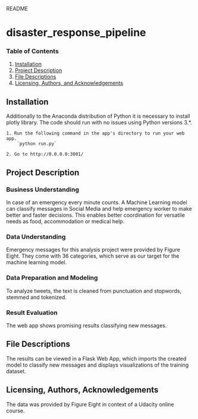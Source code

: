 README

# disaster_response_pipeline

### Table of Contents

1. [Installation](#installation)
2. [Project Description](#description)
3. [File Descriptions](#files)
4. [Licensing, Authors, and Acknowledgements](#licensing)

## Installation <a name="installation"></a>

Additionally to the Anaconda distribution of Python it is necessary to install plotly library. The code should run with no issues using Python versions 3.*.

    1. Run the following command in the app's directory to run your web app.
        `python run.py`

    2. Go to http://0.0.0.0:3001/

## Project Description <a name="description"></a>

### Business Understanding

In case of an emergency every minute counts. A Machine Learning model can classify messages in Social Media and help emergency worker to make better and faster decisions. This enables better coordination for versatile needs as food, accommodation or medical help.

### Data Understanding

Emergency messages for this analysis project were provided by Figure Eight. They come with 36 categories, which serve as our target for the machine learning model.

### Data Preparation and Modeling

To analyze tweets, the text is cleaned from punctuation and stopwords, stemmed and tokenized.

### Result Evaluation

The web app shows promising results classifying new messages.

## File Descriptions <a name="files"></a>

The results can be viewed in a Flask Web App, which imports the created model to classify new messages and displays visualizations of the training dataset.  


## Licensing, Authors, Acknowledgements<a name="licensing"></a>

The data was provided by Figure Eight in context of a Udacity online course.
